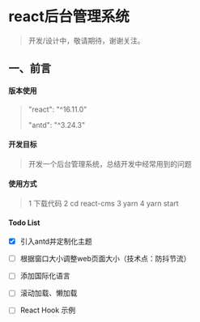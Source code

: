 # react后台管理系统

>  开发/设计中，敬请期待，谢谢关注。

## 一、前言

#### 版本使用

> "react": "^16.11.0"
>
> "antd": "^3.24.3"

#### 开发目标

> 开发一个后台管理系统，总结开发中经常用到的问题

#### 使用方式

>1 下载代码
>2 cd react-cms
>3 yarn
>4 yarn start


#### Todo List
* [x] 引入antd并定制化主题
* [ ] 根据窗口大小调整web页面大小（技术点：防抖节流）
* [ ] 添加国际化语言
* [ ] 滚动加载、懒加载
* [ ] React Hook 示例




